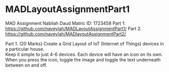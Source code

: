 # MADLayoutAssignmentPart1

MAD Assignment
Nabilah Daud
Matric ID: 1723458
Part 1: https://github.com/naveylah/MADLayoutAssignmentPart1/
Part 2: https://github.com/naveylah/MADlayoutAssignmentPart2/



Part 1. (20 Marks) Create a Grid Layout of IoT (Internet of Things) devices in a particular house.  
Keep it simple to just 4-6 devices.  Each device will have an icon on its own.  
When you press the icon, toggle the image and toggle the text underneath between on and off. 
